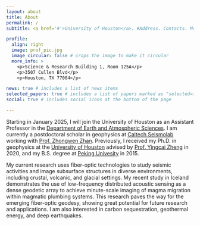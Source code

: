 ```yaml
---
layout: about
title: About
permalink: /
subtitle: <a href='#'>University of Houston</a>. #Address. Contacts. Motto. Etc.

profile:
  align: right
  image: prof_pic.jpg
  image_circular: false # crops the image to make it circular
  more_info: >
    <p>Science & Research Building 1, Room 125A</p>
    <p>3507 Cullen Blvd</p>
    <p>Houston, TX 77004</p>

news: true # includes a list of news items
selected_papers: true # includes a list of papers marked as "selected={true}"
social: true # includes social icons at the bottom of the page

---
```


Starting in January 2025, I will join the University of Houston as an Assistant Professor in the [Department of Earth and Atmospheric Sciences](https://uh.edu/nsm/earth-atmospheric/people/faculty/jiaxuan-li/). I am currently a postdoctoral scholar in geophysics at [Caltech Seismolab](https://www.seismolab.caltech.edu/) working with [Prof. Zhongwen Zhan](https://zhan.caltech.edu/). Previously, I received my Ph.D. in geophysics at the [University of Houston](https://www.uh.edu/nsm/earth-atmospheric/) advised by [Prof. Yingcai Zheng](https://uh.edu/nsm/earth-atmospheric/people/faculty/yingcai-zheng/) in 2020, and my B.S. degree at [Peking Univesity](https://sess2.pku.edu.cn/english/index.htm) in 2015. 

My current research uses fiber-optic technologies to study seismic activities and image subsurface structures in diverse environments, including crustal, volcanic, and glacial settings. My recent study in Iceland demonstrates the use of low-frequency distributed acoustic sensing as a dense geodetic array to achieve minute-scale imaging of magma migration within magmatic plumbing systems. This research paves the way for the emerging fiber-optic geodesy, showing great potential for future research and applications. I am also interested in carbon sequestration, geothermal energy, and deep earthquakes.

<!-- ---
<span style="font-size:30px; font-weight:normal;">Research Interst</span>
- Fiber-optic sensing
- Earthquake source process
- Volcanic monitoring
- Carbon sequestration
- Geothermal energy
- Deep earthquakes -->

<!-- --- -->
